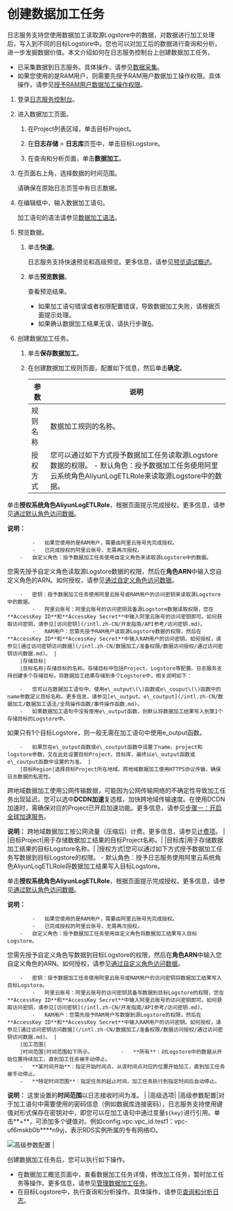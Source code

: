 # 创建数据加工任务

日志服务支持您使用数据加工读取源Logstore中的数据，对数据进行加工处理后，写入到不同的目标Logstore中。您也可以对加工后的数据进行查询和分析，进一步发掘数据价值。本文介绍如何在日志服务控制台上创建数据加工任务。

-   已采集数据到日志服务。具体操作，请参见[数据采集](/intl.zh-CN/数据采集/数据采集概述.md)。
-   如果您使用的是RAM用户，则需要先授予RAM用户数据加工操作权限。具体操作，请参见[授予RAM用户数据加工操作权限](/intl.zh-CN/数据加工/准备权限/授予RAM用户数据加工操作权限.md)。

1.  登录[日志服务控制台](https://sls.console.aliyun.com)。

2.  进入数据加工页面。

    1.  在Project列表区域，单击目标Project。

    2.  在**日志存储** \> **日志库**页签中，单击目标Logstore。

    3.  在查询和分析页面，单击**数据加工**。

3.  在页面右上角，选择数据的时间范围。

    请确保在原始日志页签中有日志数据。

4.  在编辑框中，输入数据加工语句。

    加工语句的语法请参见[数据加工语法](/intl.zh-CN/数据加工/数据加工语法/语言简介.md)。

5.  预览数据。

    1.  单击**快速**。

        日志服务支持快速预览和高级预览。更多信息，请参见[预览调试概述](/intl.zh-CN/数据加工/预览调试/预览调试概述.md)。

    2.  单击**预览数据**。

        查看预览结果。

        -   如果加工语句错误或者权限配置错误，导致数据加工失败，请根据页面提示处理。
        -   如果确认数据加工结果无误，请执行步骤[6](#step_snp_zml_13r)。
6.  创建数据加工任务。

    1.  单击**保存数据加工**。

    2.  在创建数据加工规则页面，配置如下信息，然后单击**确定**。

        |参数|说明|
        |--|--|
        |规则名称|数据加工规则的名称。|
        |授权方式|您可以通过如下方式授予数据加工任务读取源Logstore数据的权限。        -   默认角色：授予数据加工任务使用阿里云系统角色AliyunLogETLRole来读取源Logstore中的数据。

单击**授权系统角色AliyunLogETLRole**，根据页面提示完成授权。更多信息，请参见[通过默认角色访问数据](/intl.zh-CN/数据加工/准备权限/数据访问授权/通过默认角色访问数据.md)。

**说明：**

            -   如果您使用的是RAM用户，需要由阿里云账号先完成授权。
            -   已完成授权的阿里云账号，无需再次授权。
        -   自定义角色：授予数据加工任务使用自定义角色来读取源Logstore中的数据。

您需先授予自定义角色读取源Logstore数据的权限，然后在**角色ARN**中输入您自定义角色的ARN。如何授权，请参见[通过自定义角色访问数据](/intl.zh-CN/数据加工/准备权限/数据访问授权/通过自定义角色访问数据.md)。

        -   密钥：授予数据加工任务使用阿里云账号或RAM用户的访问密钥来读取源Logstore中的数据。
            -   阿里云账号：阿里云账号的访问密钥具备源Logstore数据读取权限，您在**AccessKey ID**和**AccessKey Secret**中输入阿里云账号的访问密钥即可。如何获取访问密钥，请参见[访问密钥](/intl.zh-CN/开发指南/API参考/访问密钥.md)。
            -   RAM用户：您需先授予RAM用户读取源Logstore数据的权限，然后在**AccessKey ID**和**AccessKey Secret**中输入RAM用户的访问密钥。如何授权，请参见[通过访问密钥访问数据](/intl.zh-CN/数据加工/准备权限/数据访问授权/通过访问密钥访问数据.md)。 |
        |存储目标|
        |目标名称|存储目标的名称。存储目标中包括Project、Logstore等配置。日志服务支持创建多个存储目标，将数据加工结果存储到多个Logstore中，相关说明如下：

        -   您可以在数据加工语句中，使用e\_output\(\)函数或e\_couput\(\)函数中的name参数定义目标名称。更多信息，请参见[e\_output、e\_coutput](/intl.zh-CN/数据加工/数据加工语法/全局操作函数/事件操作函数.md)。
        -   如果数据加工语句中没有使用e\_output函数，则默认将数据加工结果写入到第1个存储目标的Logstore中。

如果只有1个目标Logstore，则一般无需在加工语句中使用e\_output函数。

        -   如果您在e\_output函数或e\_coutput函数中设置了name、project和logstore参数，又在此处设置目标Project、目标库，最终以e\_output函数或e\_coutput函数中设置的为准。 |
        |目标Region|选择目标Project所在地域。跨地域数据加工使用HTTPS协议传输，确保日志数据的私密性。

跨地域数据加工使用公网传输数据，可能因为公网传输网络的不确定性导致加工任务出现延迟。您可以选中**DCDN加速**复选框，加快跨地域传输速度。在使用DCDN加速时，需确保对应的Project已开启加速功能。更多信息，请参见[步骤一：开启全球加速服务](/intl.zh-CN/数据采集/采集加速/步骤一：开启全球加速服务.md)。

**说明：** 跨地域数据加工按公网流量（压缩后）计费。更多信息，请参见[计费项](/intl.zh-CN/产品计费/计量项和计费项.md)。 |
        |目标Project|用于存储数据加工结果的目标Project名称。|
        |目标库|用于存储数据加工结果的目标Logstore名称。|
        |授权方式|您可以通过如下方式授予数据加工任务写数据到目标Logstore的权限。        -   默认角色：授予日志服务使用阿里云系统角色AliyunLogETLRole将数据加工结果写入目标Logstore。

单击**授权系统角色AliyunLogETLRole**，根据页面提示完成授权。更多信息，请参见[通过默认角色访问数据](/intl.zh-CN/数据加工/准备权限/数据访问授权/通过默认角色访问数据.md)。

**说明：**

            -   如果您使用的是RAM用户，需要由阿里云账号先完成授权。
            -   已完成授权的阿里云账号，无需再次授权。
        -   自定义角色：授予数据加工任务使用自定义角色将数据加工结果写入目标Logstore。

您需先授予自定义角色写数据到目标Logstore的权限，然后在**角色ARN**中输入您自定义角色的ARN。如何授权，请参见[通过自定义角色访问数据](/intl.zh-CN/数据加工/准备权限/数据访问授权/通过自定义角色访问数据.md)。

        -   密钥：授予数据加工任务使用阿里云账号或RAM用户的访问密钥将数据加工结果写入目标Logstore。
            -   阿里云账号：阿里云账号的访问密钥具备写数据到目标Logstore的权限，您在**AccessKey ID**和**AccessKey Secret**中输入阿里云账号的访问密钥即可。如何获取访问密钥，请参见[访问密钥](/intl.zh-CN/开发指南/API参考/访问密钥.md)。
            -   RAM用户：您需先授予RAM用户写数据到源Logstore的权限，然后在**AccessKey ID**和**AccessKey Secret**中输入RAM用户的访问密钥。如何授权，请参见[通过访问密钥访问数据](/intl.zh-CN/数据加工/准备权限/数据访问授权/通过访问密钥访问数据.md)。 |
        |加工范围|
        |时间范围|时间范围如下所示。         -   **所有**：对Logstore中的数据从开始位置持续加工，直到加工任务被手动停止。
        -   **某时间开始**：指定开始时间点，从该时间点对应的位置开始加工，直到加工任务被手动停止。
        -   **特定时间范围**：指定任务的起止时间，加工任务执行到指定时间后自动停止。
**说明：** 这里设置的**时间范围**以日志接收时间为准。 |
        |高级选项|
        |高级参数配置|对于加工语句中需要使用的密码信息（例如数据库连接密码），日志服务支持使用键值对形式保存在密钥对中，即您可以在加工语句中通过变量`${key}`进行引用。单击**+**，可添加多个键值对。例如config.vpc.vpc\_id.test1：vpc-uf6mskb0b\*\*\*\*n9yj，表示RDS实例所属的专有网络ID。

![高级参数配置](https://static-aliyun-doc.oss-accelerate.aliyuncs.com/assets/img/zh-CN/4493246951/p130800.png) |


创建数据加工任务后，您可以执行如下操作。

-   在数据加工概览页面中，查看数据加工任务详情，修改加工任务，暂时加工任务等操作。更多信息，请参见[管理数据加工任务](/intl.zh-CN/数据加工/管理数据加工任务.md)。
-   在目标Logstore中，执行查询和分析操作。具体操作，请参见[查询和分析日志](/intl.zh-CN/查询与分析/查询和分析日志.md)。

